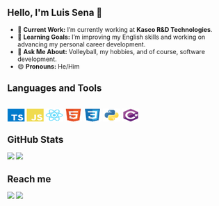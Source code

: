 ## Hello, I'm Luis Sena 👋

- 🔭 **Current Work:** I’m currently working at **Kasco R&D Technologies**.
- 🌱 **Learning Goals:** I’m improving my English skills and working on advancing my personal career development.
- 💬 **Ask Me About:** Volleyball, my hobbies, and of course, software development.
- 😄 **Pronouns:** He/Him

## Languages and Tools
<div style="display: inline_block"><br>
  <img align="center" alt="Luis-Ts" height="30" width="40" src="https://raw.githubusercontent.com/devicons/devicon/master/icons/typescript/typescript-plain.svg">
  <img align="center" alt="Luis-Js" height="30" width="40" src="https://raw.githubusercontent.com/devicons/devicon/master/icons/javascript/javascript-plain.svg">
  <img align="center" alt="Luis-React" height="30" width="40" src="https://raw.githubusercontent.com/devicons/devicon/master/icons/react/react-original.svg">
  <img align="center" alt="Luis-HTML" height="30" width="40" src="https://raw.githubusercontent.com/devicons/devicon/master/icons/html5/html5-original.svg">
  <img align="center" alt="Luis-CSS" height="30" width="40" src="https://raw.githubusercontent.com/devicons/devicon/master/icons/css3/css3-original.svg">
  <img align="center" alt="Luis-Python" height="30" width="40" src="https://raw.githubusercontent.com/devicons/devicon/master/icons/python/python-original.svg">
  <img align="center" alt="Luis-Csharp" height="30" width="40" src="https://raw.githubusercontent.com/devicons/devicon/master/icons/csharp/csharp-original.svg">
</div>

## GitHub Stats 
<div>
  <img height="180em" src="https://github-readme-stats.vercel.app/api?username=senaluisgf&show_icons=true&theme=dark">
  <img height="180em" src="https://github-readme-stats.vercel.app/api/top-langs/?username=senaluisgf&layout=compact&theme=dark">
</div>

## Reach me
<div> 
  <a href="https://www.linkedin.com/in/senaluisgf/" target="_blank"><img src="https://img.shields.io/badge/-LinkedIn-%230077B5?style=for-the-badge&logo=linkedin&logoColor=white" target="_blank"></a> 
  <a href = "mailto:sena.luisgf@gmail.com"><img src="https://img.shields.io/badge/-senaluisgf@gmail.com-%23333?style=for-the-badge&logo=gmail&logoColor=white" target="_blank"></a>
</div>
